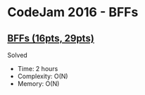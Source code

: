 # CodeJam 2016 - BFFs

## [BFFs (16pts, 29pts)](https://codingcompetitions.withgoogle.com/codejam/round/0000000000201bf2/0000000000201b6f)

Solved

* Time: 2 hours
* Complexity: O(N)
* Memory: O(N)
